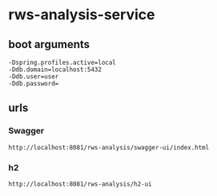 # rws-analysis-service

## boot arguments
```
-Dspring.profiles.active=local
-Ddb.domain=localhost:5432
-Ddb.user=user
-Ddb.password=
```

## urls

### Swagger
```
http://localhost:8081/rws-analysis/swagger-ui/index.html
```

### h2

```
http://localhost:8081/rws-analysis/h2-ui
```
